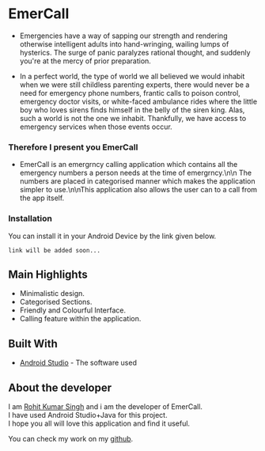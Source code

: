 # EmerCall
* Emergencies have a way of sapping our strength and rendering otherwise intelligent adults into hand-wringing, wailing lumps of hysterics. The surge of panic paralyzes rational thought, and suddenly you're at the mercy of prior preparation.

* In a perfect world, the type of world we all believed we would inhabit when we were still childless parenting experts, there would never be a need for emergency phone numbers, frantic calls to poison control, emergency doctor visits, or white-faced ambulance rides where the little boy who loves sirens finds himself in the belly of the siren king.
Alas, such a world is not the one we inhabit. Thankfully, we have access to emergency services when those events occur.

### Therefore I present you EmerCall

* EmerCall is an emergrncy calling application which contains all the emergency numbers a person needs at the time of emergrncy.\n\n   The numbers are placed in categorised manner which makes the application simpler to use.\n\nThis application also allows the user can to a call from the app itself.


### Installation
You can install it in your Android Device by the link given below. 

```
link will be added soon...
```

## Main Highlights

* Minimalistic design.
* Categorised Sections.
* Friendly and Colourful Interface.
* Calling feature within the application.

## Built With

* [Android Studio](https://developer.android.com/studio) - The software used

## About the developer

I am [Rohit Kumar Singh](https://rohitsinghkcodes.github.io/portfolio/) and i am the developer of EmerCall.  
I have used Android Studio+Java for this project.  
I hope you all will love this application and find it useful.

You can check my work on my [github](https://github.com/rohitsinghkcodes).

